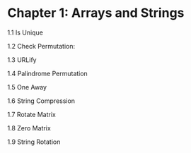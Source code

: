 # Chapter 1: Arrays and Strings

1.1 Is Unique

1.2 Check Permutation:

1.3 URLify

1.4 Palindrome Permutation

1.5 One Away

1.6 String Compression

1.7 Rotate Matrix

1.8 Zero Matrix

1.9 String Rotation
